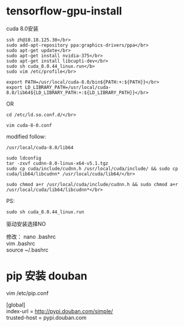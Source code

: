 # tensorflow-gpu-install
cuda 8.0安装</br>
```
ssh zh@10.18.125.30</br>
sudo add-apt-repository ppa:graphics-drivers/ppa</br>
sudo apt-get update</br>
sudo apt-get install nvidia-375</br>
sudo apt-get install libcupti-dev</br>
sudo sh cuda_8.0.44_linux.run</b>
sudo vim /etc/profile</br>

export PATH=/usr/local/cuda-8.0/bin${PATH:+:${PATH}}</br>
export LD_LIBRARY_PATH=/usr/local/cuda-8.0/lib64${LD_LIBRARY_PATH:+:${LD_LIBRARY_PATH}}</br>
```
OR</br>
```
cd /etc/ld.so.conf.d/</br>
```
```
vim cuda-8-0.conf
```
modified follow:  
```
/usr/local/cuda-8.0/lib64
```  
```
sudo ldconfig  
tar -zxvf cudnn-8.0-linux-x64-v5.1.tgz  
sudo cp cuda/include/cudnn.h /usr/local/cuda/include/ && sudo cp cuda/lib64/libcudnn* /usr/local/cuda/lib64/</br>

sudo chmod a+r /usr/local/cuda/include/cudnn.h && sudo chmod a+r /usr/local/cuda/lib64/libcudnn*</br>
```


PS:
```
sudo sh cuda_8.0.44_linux.run
```
驱动安装选择NO</br>

修改：
nano .bashrc</br>
vim .bashrc</br>
source ~/.bashrc</br>
# pip 安装 douban
vim /etc/pip.conf</br>

[global]</br>
index-url = http://pypi.douban.com/simple/ </br>
trusted-host = pypi.douban.com</br>
